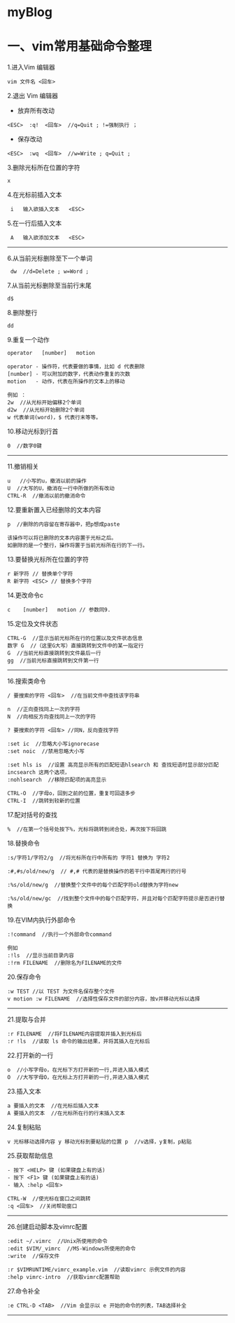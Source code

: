 # myBlog
# 一、vim常用基础命令整理
1.进入Vim 编辑器
```
vim 文件名 <回车>
```
2.退出 Vim 编辑器
* 放弃所有改动
```
<ESC>  :q!  <回车>  //q=Quit ; !=强制执行 ；
```
* 保存改动
```
<ESC>  :wq  <回车>  //w=Write ; q=Quit ;
```

3.删除光标所在位置的字符
```
x
```
4.在光标前插入文本
```
 i   输入欲插入文本   <ESC>
```
5.在一行后插入文本
```
 A   输入欲添加文本   <ESC>
```
---
6.从当前光标删除至下一个单词
```
 dw  //d=Delete ; w=Word ;
```
7.从当前光标删除至当前行末尾
```
d$
```
8.删除整行
```
dd
```
9.重复一个动作
```
operator   [number]   motion
```
```
operator - 操作符，代表要做的事情，比如 d 代表删除
[number] - 可以附加的数字，代表动作重复的次数
motion   - 动作，代表在所操作的文本上的移动
```
```
例如 ：
2w  //从光标开始偏移2个单词
d2w  //从光标开始删除2个单词
w 代表单词(word)，$ 代表行末等等。
```
10.移动光标到行首
```
0  //数字0键
```
---
11.撤销相关
```
u   //小写的u，撤消以前的操作
U  //大写的U，撤消在一行中所做的所有改动
CTRL-R  //撤消以前的撤消命令
```
12.要重新置入已经删除的文本内容
```
p  //删除的内容留在寄存器中，把p想成paste
```
```
该操作可以将已删除的文本内容置于光标之后。
如删除的是一个整行，操作将置于当前光标所在行的下一行。
```
13.要替换光标所在位置的字符
```
r 新字符 // 替换单个字符
R 新字符 <ESC> // 替换多个字符 
```
14.更改命令c
```
c    [number]   motion // 参数同9. 
```
15.定位及文件状态
```
CTRL-G  //显示当前光标所在行的位置以及文件状态信息
数字 G  //（这里G大写）直接跳转到文件中的某一指定行
G  //当前光标直接跳转到文件最后一行
gg  //当前光标直接跳转到文件第一行
```
---
16.搜索类命令
```
/ 要搜索的字符 <回车>  //在当前文件中查找该字符串
```
```
n  //正向查找同上一次的字符
N  //向相反方向查找同上一次的字符
```
```
? 要搜索的字符 <回车> //同N，反向查找字符
```
```
:set ic  //忽略大小写ignorecase
:set noic  //禁用忽略大小写
```
```
:set hls is  //设置 高亮显示所有的匹配短语hlsearch 和 查找短语时显示部分匹配incsearch 这两个选项，
:nohlsearch  //移除匹配项的高亮显示
```
```
CTRL-O  //字母o，回到之前的位置，重复可回退多步
CTRL-I  //跳转到较新的位置
```
17.配对括号的查找
```
%  //在第一个括号处按下%，光标将跳转到闭合处，再次按下将回跳
```
18.替换命令
```
:s/字符1/字符2/g  //将光标所在行中所有的 字符1 替换为 字符2
```
```
:#,#s/old/new/g  // #,# 代表的是替换操作的若干行中首尾两行的行号
```
```
:%s/old/new/g  //替换整个文件中的每个匹配字符old替换为字符new
```
```
:%s/old/new/gc  //找到整个文件中的每个匹配字符，并且对每个匹配字符提示是否进行替换
```
19.在VIM内执行外部命令
```
:!command  //执行一个外部命令command
```
```
例如
:!ls  //显示当前目录内容
:!rm FILENAME  //删除名为FILENAME的文件
```
20.保存命令
```
:w TEST //以 TEST 为文件名保存整个文件
v motion :w FILENAME  //选择性保存文件的部分内容，按v并移动光标以选择
```
---
21.提取与合并
```
:r FILENAME  //将FILENAME内容提取并插入到光标后
:r !ls  //读取 ls 命令的输出结果，并将其插入在光标后
```
22.打开新的一行
```
o  //小写字母o，在光标下方打开新的一行,并进入插入模式
O  //大写字母O，在光标上方打开新的一行,并进入插入模式
```
23.插入文本
```
a 要插入的文本  //在光标后插入文本
A 要插入的文本  //在光标所在行的行末插入文本
```
24.复制粘贴
```
v 光标移动选择内容 y 移动光标到要粘贴的位置 p  //v选择，y复制，p粘贴 
```
25.获取帮助信息
```
- 按下 <HELP> 键 (如果键盘上有的话)
- 按下 <F1> 键 (如果键盘上有的话)
- 输入 :help <回车>
```
```
CTRL-W  //使光标在窗口之间跳转
:q <回车>  //关闭帮助窗口
```
---
26.创建启动脚本及vimrc配置
```
:edit ~/.vimrc  //Unix所使用的命令
:edit $VIM/_vimrc  //MS-Windows所使用的命令
:write  //保存文件
```
```
:r $VIMRUNTIME/vimrc_example.vim  //读取vimrc 示例文件的内容
:help vimrc-intro  //获取vimrc配置帮助
```
27.命令补全
```
:e CTRL-D <TAB>  //Vim 会显示以 e 开始的命令的列表，TAB选择补全
```
---

